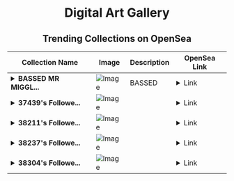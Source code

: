 <div align="center">

# Digital Art Gallery

## Trending Collections on OpenSea

| Collection Name                       | Image                                                                                     | Description                       | OpenSea Link                                                                                          |
|---------------------------------------|-------------------------------------------------------------------------------------------|-----------------------------------|--------------------------------------------------------------------------------------------------------|
| **<details><summary>BASSED MR MIGGL...</summary>BASSED MR MIGGLES</details>** | ![Image](https://i.seadn.io/s/raw/files/6e699d6cc8654582be8c603679d6a623.png?w=500&auto=format?w=200&auto=format) | BASSED | <details><summary>Link</summary>[BASSED MR MIGGLES](https://opensea.io/collection/bassed-mr-miggles)</details> |
| **<details><summary>37439's Followe...</summary>37439's Follower</details>** | ![Image](https://i.seadn.io/s/raw/files/19f9f090920392cc3650cbdf4361755b.png?w=500&auto=format?w=200&auto=format) |  | <details><summary>Link</summary>[37439's Follower](https://opensea.io/collection/37439-s-follower)</details> |
| **<details><summary>38211's Followe...</summary>38211's Follower</details>** | ![Image](https://i.seadn.io/s/raw/files/19f9f090920392cc3650cbdf4361755b.png?w=500&auto=format?w=200&auto=format) |  | <details><summary>Link</summary>[38211's Follower](https://opensea.io/collection/38211-s-follower)</details> |
| **<details><summary>38237's Followe...</summary>38237's Follower</details>** | ![Image](https://i.seadn.io/s/raw/files/19f9f090920392cc3650cbdf4361755b.png?w=500&auto=format?w=200&auto=format) |  | <details><summary>Link</summary>[38237's Follower](https://opensea.io/collection/38237-s-follower)</details> |
| **<details><summary>38304's Followe...</summary>38304's Follower</details>** | ![Image](https://i.seadn.io/s/raw/files/19f9f090920392cc3650cbdf4361755b.png?w=500&auto=format?w=200&auto=format) |  | <details><summary>Link</summary>[38304's Follower](https://opensea.io/collection/38304-s-follower)</details> |

</div>